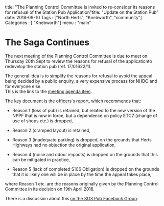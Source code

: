 title: "The Planning Control Committee is invited to re-consider its reasons for refusual of the Station Pub Application"title: "Update on the Station Pub"
date: 2018-09-10
Tags : ["North Herts", "Knebworth", "community"]
Categories : [ "Knebworth"]
menu : "main"


# The Saga Continues

The next meeting of the Planning Control Committee is due to meet on Thursday 20th Sept to review the reasons for refusal of the applicationto redevelop the station pub (ref. 17/01622/1).

The general idea is to simplify the reasons for refusal to avoid the appeal being decided by a public enquiry, a very expensive process for NHDC and for everyone else.  
This is the link to the [meeting agenda item](https://democracy.north-herts.gov.uk/ieListDocuments.aspx?CId=151&MId=2051&Ver=4#AI2136).

The key document is [the officers's report](https://democracy.north-herts.gov.uk/documents/s3114/17016221%20-%20The%20Station%20Inn%20Station%20Approach%20Knebworth%20SG3%206AT.pdf), which recommends that:

* Reason 1 (loss of pub) is retained, but related to the new version of the NPPF that is now in force, but a dependence on policy ETC7 (change of use of shops etc.) is dropped,

* Reason 2 (cramped layout) is retained,

* Reason 3 (inadequate parking) is dropped, on the grounds that Herts Highways had no objection the original application,

* Reason 4 (noise and odour impacts) is dropped on the grounds that this can be mitigated in practice,

* Reason 5 (lack of completed S106 Obligation) is dropped on the grounds that it is likely one will be in place by the time the appeal takes place,

where Reason 1 etc. are the reasons originally given by the Planning Control Committee in its decision on 19th April 2018.

There is a discussion about this [on the SOS Pub Facebook Group](https://www.facebook.com/groups/StationPubKnebworth/permalink/542004112919167/).
